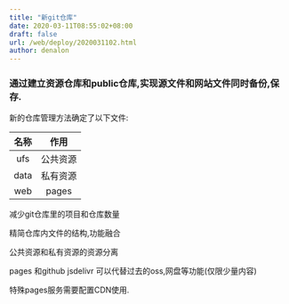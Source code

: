 ```yaml
---
title: "新git仓库"
date: 2020-03-11T08:55:02+08:00
draft: false
url: /web/deploy/2020031102.html
author: denalon
---
```



### 通过建立资源仓库和public仓库,实现源文件和网站文件同时备份,保存.

新的仓库管理方法确定了以下文件:

名称 |  作用  
:-:|:-: 
ufs | 公共资源 
data | 私有资源  
web | pages 


减少git仓库里的项目和仓库数量


精简仓库内文件的结构,功能融合


公共资源和私有资源的资源分离


pages 和github jsdelivr 可以代替过去的oss,网盘等功能(仅限少量内容)


特殊pages服务需要配置CDN使用.


